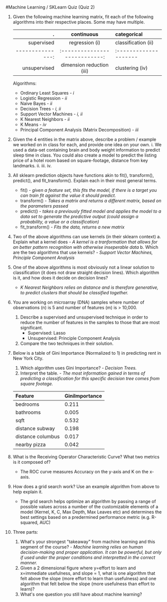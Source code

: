 #Machine Learning / SKLearn Quiz (Quiz 2)

1. Given the following machine learning matrix, fit each of the following algorithms into their respective places. Some may have multiple.

    .               | continuous                  | categorical
    ---------------:|:---------------------------:|:--------------------
    supervised      | regression (i)              | classification (ii)
    ---------------:|:---------------------------:|:--------------------        
    unsupervised    | dimension reduction (iii)   | clustering (iv)

    Algorithms:
    * Ordinary Least Squares - *i*
    * Logistic Regression - *ii*
    * Naive Bayes - *ii*
    * Decision Trees - *i, ii*
    * Support Vector Machines - *i, ii*
    * K Nearest Neighbors - *ii*
    * K Means - *iv*
    * Principal Component Analysis (Matrix Decomposition) - *iii*

2. Given the 4 entities in the matrix above, describe a problem / example we worked on in class for each, and provide one idea on your own.
    i. We used a data-set containing brain and body weight information to predict sleep time in class. You could also create a model to predict the listing price of a hotel room based on square-footage, distance from key landmarks.
    ii.
    iii.
    iv.

3. All sklearn prediction objects have functions akin to fit(), transform(), predict(), and fit_transform(). Explain each in their most general terms.
    * fit() - *given a feature set, this fits the model, if there is a target you can train fit against the value it should predict.*
    * transform() - *Takes a matrix and returns a different matrix, based on the parameters passed*
    * predict() - *takes a previously fitted model and applies the model to a data set to generate the predictive output (could assign a probability, a value or a classification)*
    * fit_transform() - *Fits the data, returns a new matrix*

3. Two of the above algorithms can use kernels (in their sklearn context)
    a. Explain what a kernel does - *A kernel is a tranformation that allows for an better pattern recognition with otherwise inseperable data*
    b. Which are the two algorithms that use kernels? - *Support Vector Machines, Principle Component Analysis*

4. One of the above algorithms is most obviously not a linear solution to classification (it does not draw straight decision lines). Which algorithm is it, and how does it decide on decision lines?
    * *K Nearest Neighbors relies on distance and is therefore generative, to predict clusters that should be classified together.*

5. You are working on microarray (DNA) samples where number of observations (n) is 5 and number of features (m) is > 10,000.
    1. Describe a supervised and unsupervised technique in order to reduce the number of features in the samples to those that are most significant.
        * Supervised: Lasso
        * Unsupervised: Principle Component Analysis
    2. Compare the two techniques in their solution.

6. Below is a table of Gini Importance (Normalized to 1) in predicting rent in New York City.
    1. Which algorithm uses Gini Importance? - *Decision Trees.*
    2. Interpret the table. - *The most information gained in terms of predicting a classification for this specific decision tree comes from square footage.*

    Feature           | GiniImportance
    :-----------------|:--------------
    bedrooms          | 0.211
    bathrooms         | 0.005
    sqft              | 0.532
    distance subway   | 0.198
    distance columbus | 0.017
    nearby pizza      | 0.042

7. What is the Receiving Operator Characteristic Curve? What two metrics is it composed of?
    * The ROC curve measures Accuracy on the y-axis and K on the x-axis.

9. How does a grid search work? Use an example algorithm from above to help explain it.
    * The grid search helps optimize an algorithm by passing a range of possible values across a number of the customizable elements of a model (Kernel, K, C, Max Depth, Max Leaves etc) and determines the best settings based on a predermined performance metric (e.g. R-squared, AUC)

10. Three parts:
    1. What's your strongest "takeaway" from machine learning and this segment of the course? - *Machine learning relies on human decision-making and proper application. It can be powerful, but only if used under the proper conditions and interpretted in the correct manner.*
    2. Given a 2 dimensional figure where y=effort to learn and x=immediate usefulness, and slope = 1, what is one algorithm that felt above the slope (more effort to learn than usefulness) and one algorithm that felt below the slope (more usefulness than effort to learn)?
    3. What's one question you still have about machine learning?